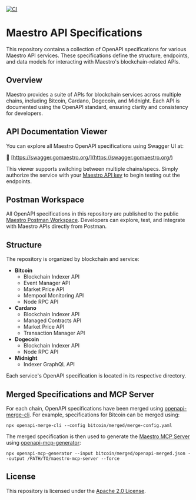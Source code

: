 [![CI](https://github.com/maestro-org/maestro-api-specifications/actions/workflows/postman.yml/badge.svg)](https://github.com/maestro-org/maestro-api-specifications/actions/workflows/postman.yml)

# Maestro API Specifications

This repository contains a collection of OpenAPI specifications for various Maestro API services. These specifications define the structure, endpoints, and data models for interacting with Maestro's blockchain-related APIs.

## Overview

Maestro provides a suite of APIs for blockchain services across multiple chains, including Bitcoin, Cardano, Dogecoin, and Midnight. Each API is documented using the OpenAPI standard, ensuring clarity and consistency for developers.

## API Documentation Viewer

You can explore all Maestro OpenAPI specifications using Swagger UI at:

🔗 [https://swagger.gomaestro.org/](https://swagger.gomaestro.org/)

This viewer supports switching between multiple chains/specs. Simply authorize the service with your [Maestro API key](https://dashboard.gomaestro.org) to begin testing out the endpoints.

## Postman Workspace

All OpenAPI specifications in this repository are published to the public [Maestro Postman Workspace](https://www.postman.com/go-maestro/maestro-api/overview). Developers can explore, test, and integrate with Maestro APIs directly from Postman.

## Structure

The repository is organized by blockchain and service:

-   **Bitcoin**
    -   Blockchain Indexer API
    -   Event Manager API
    -   Market Price API
    -   Mempool Monitoring API
    -   Node RPC API
-   **Cardano**
    -   Blockchain Indexer API
    -   Managed Contracts API
    -   Market Price API
    -   Transaction Manager API
-   **Dogecoin**
    -   Blockchain Indexer API
    -   Node RPC API
-   **Midnight**
    -   Indexer GraphQL API

Each service's OpenAPI specification is located in its respective directory.

## Merged Specifications and MCP Server

For each chain, OpenAPI specifications have been merged using [openapi-merge-cli](https://www.npmjs.com/package/openapi-merge-cli).
For example, specifications for Bitcoin can be merged using:

```
npx openapi-merge-cli --config bitcoin/merged/merge-config.yaml
```

The merged specification is then used to generate the [Maestro MCP Server](https://github.com/maestro-org/maestro-mcp-server) using [openapi-mcp-generator](https://github.com/harsha-iiiv/openapi-mcp-generator):

```
npx openapi-mcp-generator --input bitcoin/merged/openapi-merged.json --output /PATH/TO/maestro-mcp-server --force
```

## License

This repository is licensed under the [Apache 2.0 License](LICENSE).
